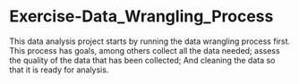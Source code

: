 # Exercise-Data_Wrangling_Process
This data analysis project starts by running the data wrangling process first. This process has goals, among others  collect all the data needed; assess the quality of the data that has been collected; And cleaning the data so that it is ready for analysis.
